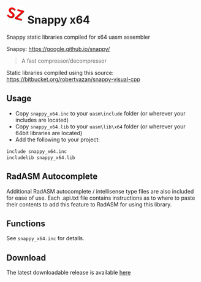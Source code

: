 # ![](../../assets/Snappy.png) Snappy x64

Snappy static libraries compiled for x64 uasm assembler 

Snappy: https://google.github.io/snappy/

> A fast compressor/decompressor
>

Static libraries compiled using this source: https://bitbucket.org/robertvazan/snappy-visual-cpp

## Usage

* Copy `snappy_x64.inc` to your `uasm\include` folder (or wherever your includes are located)
* Copy `snappy_x64.lib` to your `uasm\lib\x64` folder (or wherever your 64bit libraries are located)
* Add the following to your project:
```assembly
include snappy_x64.inc
includelib snappy_x64.lib
```

## RadASM Autocomplete
Additional RadASM autocomplete / intellisense type files are also included for ease of use. Each .api.txt file contains instructions as to where to paste their contents to add this feature to RadASM for using this library.

## Functions

See `snappy_x64.inc` for details.

## Download

The latest downloadable release is available [here](https://github.com/mrfearless/libraries/blob/master/releases/Snappy_x64.zip?raw=true)
